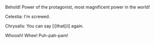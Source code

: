 Behold! Power of the protagonist, most magnificent power in the world!

Celestia: I'm screwed.

Chrysalis: You can say [i]that[/i] again.

Whoosh! Whee! Puh-pah-pam!